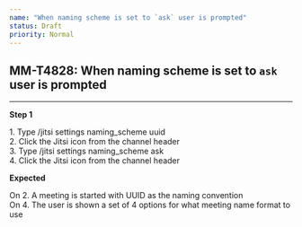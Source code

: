```yaml
---
name: "When naming scheme is set to `ask` user is prompted"
status: Draft
priority: Normal
---
```


## MM-T4828: When naming scheme is set to `ask` user is prompted

---

**Step 1**

1\. Type /jitsi settings naming\_scheme uuid\
2\. Click the Jitsi icon from the channel header\
3\. Type /jitsi settings naming\_scheme ask\
4\. Click the Jitsi icon from the channel header

**Expected**

On 2. A meeting is started with UUID as the naming convention\
On 4. The user is shown a set of 4 options for what meeting name format to use
